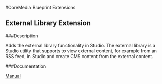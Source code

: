 #CoreMedia Blueprint Extensions

## External Library Extension

###Description

Adds the external library functionality in Studio. The external library is a Studio utility that supports to 
view external content, for example from an RSS feed, in Studio and create CMS content from the external content.

###Documentation

[Manual](https://documentation.coremedia.com/dxp/current/manuals/coremedia-en/webhelp/content/External_library.html)
